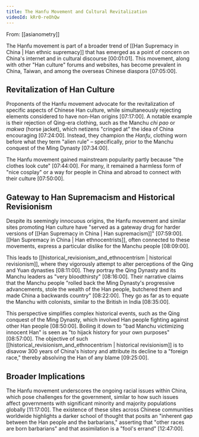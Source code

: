 ```yaml
---
title: The Hanfu Movement and Cultural Revitalization
videoId: kRr0-reOhQw
---
```


From: [[asianometry]] <br/> 

The Hanfu movement is part of a broader trend of [[Han Supremacy in China | Han ethnic supremacy]] that has emerged as a point of concern on China's internet and in cultural discourse <a class="yt-timestamp" data-t="00:01:01">[00:01:01]</a>. This movement, along with other "Han culture" forums and websites, has become prevalent in China, Taiwan, and among the overseas Chinese diaspora <a class="yt-timestamp" data-t="07:05:00">[07:05:00]</a>.

## Revitalization of Han Culture

Proponents of the Hanfu movement advocate for the revitalization of specific aspects of Chinese Han culture, while simultaneously rejecting elements considered to have non-Han origins <a class="yt-timestamp" data-t="07:17:00">[07:17:00]</a>. A notable example is their rejection of Qing-era clothing, such as the Manchu *chi pao* or *makwa* (horse jacket), which netizens "cringed at" the idea of China encouraging <a class="yt-timestamp" data-t="07:24:00">[07:24:00]</a>. Instead, they champion the *Hanfu*, clothing worn before what they term "alien rule" – specifically, prior to the Manchu conquest of the Ming Dynasty <a class="yt-timestamp" data-t="07:34:00">[07:34:00]</a>.

The Hanfu movement gained mainstream popularity partly because "the clothes look cute" <a class="yt-timestamp" data-t="07:44:00">[07:44:00]</a>. For many, it remained a harmless form of "nice cosplay" or a way for people in China and abroad to connect with their culture <a class="yt-timestamp" data-t="07:50:00">[07:50:00]</a>.

## Gateway to Han Supremacism and Historical Revisionism

Despite its seemingly innocuous origins, the Hanfu movement and similar sites promoting Han culture have "served as a gateway drug for harder versions of [[Han Supremacy in China | Han supremacism]]" <a class="yt-timestamp" data-t="07:59:00">[07:59:00]</a>. [[Han Supremacy in China | Han ethnocentrists]], often connected to these movements, express a particular dislike for the Manchu people <a class="yt-timestamp" data-t="08:09:00">[08:09:00]</a>.

This leads to [[historical_revisionism_and_ethnocentrism | historical revisionism]], where they vigorously attempt to alter perceptions of the Qing and Yuan dynasties <a class="yt-timestamp" data-t="08:11:00">[08:11:00]</a>. They portray the Qing Dynasty and its Manchu leaders as "very bloodthirsty" <a class="yt-timestamp" data-t="08:16:00">[08:16:00]</a>. Their narrative claims that the Manchu people "rolled back the Ming Dynasty's progressive advancements, stole the wealth of the Han people, butchered them and made China a backwards country" <a class="yt-timestamp" data-t="08:22:00">[08:22:00]</a>. They go as far as to equate the Manchu with colonists, similar to the British in India <a class="yt-timestamp" data-t="08:35:00">[08:35:00]</a>.

This perspective simplifies complex historical events, such as the Qing conquest of the Ming Dynasty, which involved Han people fighting against other Han people <a class="yt-timestamp" data-t="08:50:00">[08:50:00]</a>. Boiling it down to "bad Manchu victimizing innocent Han" is seen as "to hijack history for your own purposes" <a class="yt-timestamp" data-t="08:57:00">[08:57:00]</a>. The objective of such [[historical_revisionism_and_ethnocentrism | historical revisionism]] is to disavow 300 years of China's history and attribute its decline to a "foreign race," thereby absolving the Han of any blame <a class="yt-timestamp" data-t="09:25:00">[09:25:00]</a>.

## Broader Implications

The Hanfu movement underscores the ongoing racial issues within China, which pose challenges for the government, similar to how such issues affect governments with significant minority and majority populations globally <a class="yt-timestamp" data-t="11:17:00">[11:17:00]</a>. The existence of these sites across Chinese communities worldwide highlights a darker school of thought that posits an "inherent gap between the Han people and the barbarians," asserting that "other races are born barbarians" and that assimilation is a "fool's errand" <a class="yt-timestamp" data-t="12:47:00">[12:47:00]</a>.